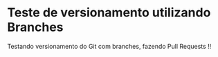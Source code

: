 # Teste de versionamento utilizando Branches

Testando versionamento do Git com branches, fazendo Pull Requests !!
```


